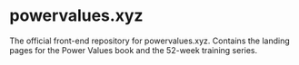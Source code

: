 # powervalues.xyz
The official front-end repository for powervalues.xyz. Contains the landing pages for the Power Values book and the 52-week training series.
